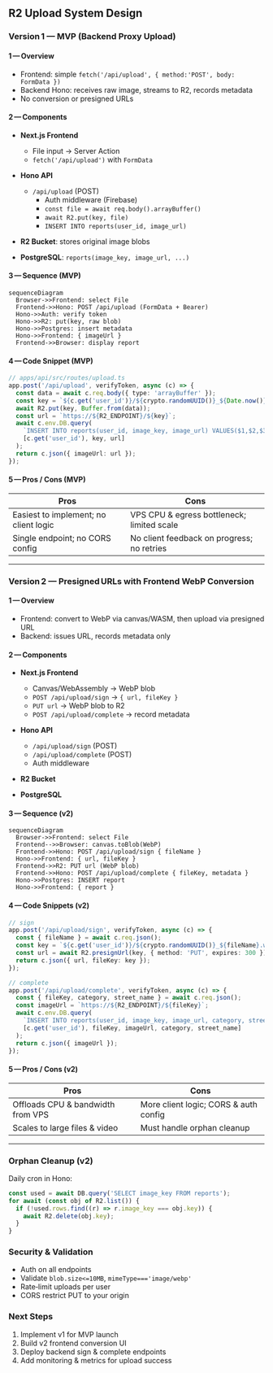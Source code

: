 ## R2 Upload System Design

### Version 1 — MVP (Backend Proxy Upload)

#### 1 — Overview

- Frontend: simple `fetch('/api/upload', { method:'POST', body: FormData })`
- Backend Hono: receives raw image, streams to R2, records metadata
- No conversion or presigned URLs

#### 2 — Components

- **Next.js Frontend**
  - File input → Server Action
  - `fetch('/api/upload')` with `FormData`

- **Hono API**
  - `/api/upload` (POST)
    - Auth middleware (Firebase)
    - `const file = await req.body().arrayBuffer()`
    - `await R2.put(key, file)`
    - `INSERT INTO reports(user_id, image_url)`

- **R2 Bucket**: stores original image blobs
- **PostgreSQL**: `reports(image_key, image_url, ...)`

#### 3 — Sequence (MVP)

```mermaid
sequenceDiagram
  Browser->>Frontend: select File
  Frontend->>Hono: POST /api/upload (FormData + Bearer)
  Hono->>Auth: verify token
  Hono->>R2: put(key, raw blob)
  Hono->>Postgres: insert metadata
  Hono->>Frontend: { imageUrl }
  Frontend->>Browser: display report
```

#### 4 — Code Snippet (MVP)

```ts
// apps/api/src/routes/upload.ts
app.post('/api/upload', verifyToken, async (c) => {
  const data = await c.req.body({ type: 'arrayBuffer' });
  const key = `${c.get('user_id')}/${crypto.randomUUID()}_${Date.now()}`;
  await R2.put(key, Buffer.from(data));
  const url = `https://${R2_ENDPOINT}/${key}`;
  await c.env.DB.query(
    `INSERT INTO reports(user_id, image_key, image_url) VALUES($1,$2,$3)`,
    [c.get('user_id'), key, url]
  );
  return c.json({ imageUrl: url });
});
```

#### 5 — Pros / Cons (MVP)

| Pros                                  | Cons                                       |
| ------------------------------------- | ------------------------------------------ |
| Easiest to implement; no client logic | VPS CPU & egress bottleneck; limited scale |
| Single endpoint; no CORS config       | No client feedback on progress; no retries |

---

### Version 2 — Presigned URLs with Frontend WebP Conversion

#### 1 — Overview

- Frontend: convert to WebP via canvas/WASM, then upload via presigned URL
- Backend: issues URL, records metadata only

#### 2 — Components

- **Next.js Frontend**
  - Canvas/WebAssembly → WebP blob
  - `POST /api/upload/sign` → `{ url, fileKey }`
  - `PUT url` → WebP blob to R2
  - `POST /api/upload/complete` → record metadata

- **Hono API**
  - `/api/upload/sign` (POST)
  - `/api/upload/complete` (POST)
  - Auth middleware

- **R2 Bucket**
- **PostgreSQL**

#### 3 — Sequence (v2)

```mermaid
sequenceDiagram
  Browser->>Frontend: select File
  Frontend-->>Browser: canvas.toBlob(WebP)
  Frontend->>Hono: POST /api/upload/sign { fileName }
  Hono->>Frontend: { url, fileKey }
  Frontend->>R2: PUT url (WebP blob)
  Frontend->>Hono: POST /api/upload/complete { fileKey, metadata }
  Hono->>Postgres: INSERT report
  Hono->>Frontend: { report }
```

#### 4 — Code Snippets (v2)

```ts
// sign
app.post('/api/upload/sign', verifyToken, async (c) => {
  const { fileName } = await c.req.json();
  const key = `${c.get('user_id')}/${crypto.randomUUID()}_${fileName}.webp`;
  const url = await R2.presignUrl(key, { method: 'PUT', expires: 300 });
  return c.json({ url, fileKey: key });
});

// complete
app.post('/api/upload/complete', verifyToken, async (c) => {
  const { fileKey, category, street_name } = await c.req.json();
  const imageUrl = `https://${R2_ENDPOINT}/${fileKey}`;
  await c.env.DB.query(
    `INSERT INTO reports(user_id, image_key, image_url, category, street_name) VALUES($1,$2,$3,$4,$5)`,
    [c.get('user_id'), fileKey, imageUrl, category, street_name]
  );
  return c.json({ imageUrl });
});
```

#### 5 — Pros / Cons (v2)

| Pros                              | Cons                                  |
| --------------------------------- | ------------------------------------- |
| Offloads CPU & bandwidth from VPS | More client logic; CORS & auth config |
| Scales to large files & video     | Must handle orphan cleanup            |

---

### Orphan Cleanup (v2)

Daily cron in Hono:

```ts
const used = await DB.query('SELECT image_key FROM reports');
for await (const obj of R2.list()) {
  if (!used.rows.find((r) => r.image_key === obj.key)) {
    await R2.delete(obj.key);
  }
}
```

### Security & Validation

- Auth on all endpoints
- Validate `blob.size<=10MB`, `mimeType==='image/webp'`
- Rate‑limit uploads per user
- CORS restrict PUT to your origin

### Next Steps

1. Implement v1 for MVP launch
2. Build v2 frontend conversion UI
3. Deploy backend sign & complete endpoints
4. Add monitoring & metrics for upload success
